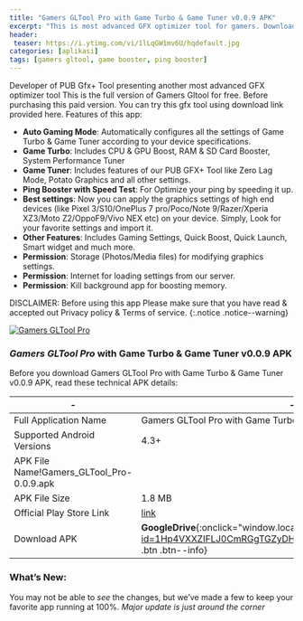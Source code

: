 ```yaml
---
title: "Gamers GLTool Pro with Game Turbo & Game Tuner v0.0.9 APK"
excerpt: "This is most advanced GFX optimizer tool for gamers. Download latest version Gamers GLTool Pro with Game Turbo & Game Tuner v0.0.9"
header:
 teaser: https://i.ytimg.com/vi/1lLqGW1mv6U/hqdefault.jpg
categories: [aplikasi]
tags: [gamers gltool, game booster, ping booster]
---
```

Developer of PUB Gfx+ Tool presenting another most advanced GFX optimizer tool
This is the full version of Gamers Gltool for free. Before purchasing this paid version. You can try this gfx tool using download link provided here.
Features of this app:

- **Auto Gaming Mode**: Automatically configures all the settings of Game Turbo & Game Tuner according to your device specifications.
- **Game Turbo**: Includes CPU & GPU Boost, RAM & SD Card Booster, System Performance Tuner
- **Game Tuner**: Includes features of our PUB GFX+ Tool like Zero Lag Mode, Potato Graphics and all other settings.
- **Ping Booster with Speed Test**: For Optimize your ping by speeding it up.
- **Best settings**: Now you can apply the graphics settings of high end devices (like Pixel 3/S10/OnePlus 7 pro/Poco/Note 9/Razer/Xperia XZ3/Moto Z2/OppoF9/Vivo NEX etc) on your device. Simply, Look for your favorite settings and import it.
- **Other Features**: Includes Gaming Settings, Quick Boost, Quick Launch, Smart widget and much more.
- **Permission**: Storage (Photos/Media files) for modifying graphics settings.
- **Permission**: Internet for loading settings from our server.
- **Permission**: Kill background app for boosting memory.

DISCLAIMER: Before using this app Please make sure that you have read & accepted out Privacy policy & Terms of service.
{:.notice .notice--warning}

[![Gamers GLTool Pro](https://i.ytimg.com/vi/1lLqGW1mv6U/hqdefault.jpg)](https://i.ytimg.com/vi/1lLqGW1mv6U/hqdefault.jpg)

### *Gamers GLTool Pro* with Game Turbo & Game Tuner v0.0.9 APK

Before you download Gamers GLTool Pro with Game Turbo & Game Tuner v0.0.9 APK, read these technical APK details:

| - | - |
|---|---|
|Full Application Name|Gamers GLTool Pro with Game Turbo & Game Tuner v0.0.9|
|Supported Android Versions|4.3+|
|APK File Name!Gamers_GLTool_Pro-0.0.9.apk|
|APK File Size|1.8 MB|
|Official Play Store Link|[link](https://play.google.com/store/apps/details?id=inc.trilokia.gfxtool)|
|Download APK|**GoogleDrive**{:onclick="window.location='https://drive.google.com/uc?id=1Hp4VXXZIFLJ0CmRGgTGZyDHvG_7Qjsqx&export=download'" .btn .btn--info}

### What’s New:

You may not be able to *see* the changes, but we’ve made a few to keep your favorite app running at 100%.
*Major update is just around the corner*
